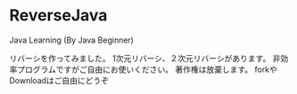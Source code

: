 # ReverseJava
Java Learning (By Java Beginner)

リバーシを作ってみました。
1次元リバーシ、２次元リバーシがあります。
非効率プログラムですがご自由にお使いください。
著作権は放棄します。
forkやDownloadはご自由にどうぞ
